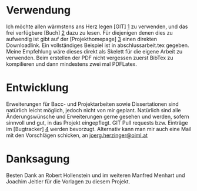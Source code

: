 Verwendung
==========
Ich möchte allen wärmstens ans Herz legen [GIT] [1] zu verwenden, und das frei verfügbare [Buch] [2] dazu zu lesen. Für diejenigen denen dies zu aufwendig ist gibt auf der [Projekthomepage] [3] einen direkten Downloadlink.
Ein vollständiges Beispiel ist in abschlussarbeit.tex gegeben. Meine Empfehlung wäre dieses direkt als Skelett für die eigene Arbeit zu verwenden.
Beim erstellen der PDF nicht vergessen zuerst BibTex zu kompilieren und dann mindestens zwei mal PDFLatex.

Entwicklung
===========
Erweiterungen für Bacc- und Projektarbeiten sowie Dissertationen sind natürlich leicht möglich, jedoch nicht von mir geplant. Natürlich sind alle Änderungswünsche und Erweiterungen gerne gesehen und werden, sofern sinnvoll und gut, in das Projekt eingepflegt.
GIT Pull requests bzw. Einträge im [Bugtracker] [4] werden bevorzugt. Alternativ kann man mir auch eine Mail mit den Vorschlägen schicken, an joerg.herzinger@oiml.at

Danksagung
==========
Besten Dank an Robert Hollenstein und im weiteren Manfred Menhart und Joachim Jeitler für die Vorlagen zu diesem Projekt.

[1]: http://git-scm.com/
[2]: http://git-scm.com/book
[3]: https://github.com/joerg/abschlussarbeit-tuwien-physik
[4]: https://github.com/joerg/abschlussarbeit-tuwien-physik/issues
